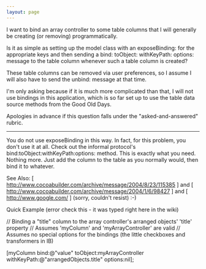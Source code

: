 ```yaml
---
layout: page
---
```




I want to bind an array controller to some table columns that I will generally be creating (or removing) programmatically.

Is it as simple as setting up the model class with an exposeBinding: for the appropriate keys and then sending a
bind: <binding> toObject: <my array controller> withKeyPath: <model key path> options: <options>
message to the table column whenever such a table column is created?

These table columns can be removed via user preferences, so I assume I will also have to send the unbind: message at that time.

I'm only asking because if it is much more complicated than that, I will not use bindings in this application, which is so far set up to use
the table data source methods from the Good Old Days.

Apologies in advance if this question falls under the "asked-and-answered" rubric.

----

You do not use exposeBinding in this way. In fact, for this problem, you don't use it at all. Check out the     <NSKeyValueBindingCreation> informal protocol's     bind:toObject:withKeyPath:options: method. This is exactly what you need. Nothing more. Just add the column to the table as you normally would, then bind it to whatever.

See Also: [ http://www.cocoabuilder.com/archive/message/2004/8/23/115385 ] and [ http://www.cocoabuilder.com/archive/message/2004/1/6/98427 ] and [ http://www.google.com/ ] (sorry, couldn't resist) :-)

Quick Example (error check this - it was typed right here in the wiki)

    
// Binding a "title" column to the array controller's arranged objects' 'title' property
// Assumes 'myColumn' and 'myArrayController' are valid
// Assumes no special options for the bindings (the little checkboxes and transformers in IB)

[myColumn bind:@"value" toObject:myArrayController 
                       withKeyPath:@"arrangedObjects.title" options:nil];
